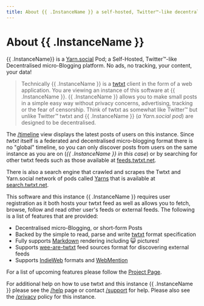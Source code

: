 ```yaml
---
title: About {{ .InstanceName }} a self-hosted, Twitter™-like decentralised micro-blogging platform.
---
```


# About {{ .InstanceName }}

{{ .InstanceName}} is a [Yarn.social](https://yarn.social) Pod; a Self-Hosted,
Twitter™-like Decentralised micro-Blogging platform. No ads, no tracking,
your content, your data!

> Technically {{ .InstanceName }} is a [twtxt](https://twtxt.readthedocs.io/en/latest/)
> client in the form of a web application. You are viewing an instance of
> this software at {{ .InstanceName }}. {{ .InstanceName }} allows you to make
> small posts in a simple easy way without privacy concerns, advertising, tracking
> or the fear of censorship. Think of twtxt as somewhat like Twitter™ but
> unlike Twitter™ twtxt and {{ .InstanceName }} (_a Yarn.social pod_) are
> designed to be decentralised.

The [/timeline](/) view displays the latest posts of users on this
instance. Since _twtxt_ itself is a federated and decentralised
micro-blogging format there is no "global" timeline, so you can only discover
posts from users on the same instance as you are on (_{{ .InstanceName }}
in this case_) or by searching for other twtxt feeds such as those
available at [feeds.twtxt.net](https://feeds.twtxt.net).

There is also a search engine that crawled and scrapes the Twtxt and Yarn.social
network of pods called [Yarns](https://git.mills.io/yarnsocial/yarns) that is
available at [search.twtxt.net](https://search.twtxt.net).

This software and this instance {{ .InstanceName }} requires user registration
as it both hosts your twtxt feed as well as allows you to fetch, browse, follow
and read other user's feeds or external feeds. The following is a list of features
that are provided:

- Decentralised micro-Blogging, or short-form Posts
- Backed by the simple to read, parse and write [twtxt](https://twtxt.nreadthedocs.org) format specification
- Fully supports [Markdown](https://en.wikipedia.org/wiki/Markdown) rendering including 😺 pictures!
- Supports [wee-are-twtxt](https://git.mills.io/yarnsocial/we-are-twtxt) feed sources format for discovering external feeds
- Supports [IndieWeb](https://indieweb.org/) formats and [WebMention](https://www.w3.org/TR/webmention/)

For a list of upcoming features please follow the [Project Page](https://git.mills.io/yarnsocial/yarn).

For additional help on how to use twtxt and this instance {{ .InstanceName }}
please see the [/help](/help) page or contact [/support](/support) for help.
Please also see the [/privacy](/privacy) policy for this instance.
